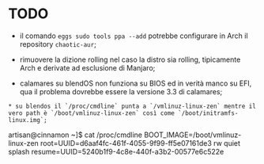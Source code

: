 # TODO

* il comando `eggs sudo tools ppa --add` potrebbe configurare in Arch il repository `chaotic-aur`;

* rimuovere la dizione rolling nel caso la distro sia rolling, tipicamente Arch e derivate ad esclusione di Manjaro;

* calamares su blendOS non funziona su BIOS ed in verità manco su EFI, qua il problema dovrebbe essere la versione 3.3 di calamares;
```
* su blendos il `/proc/cmdline` punta a `/vmlinuz-linux-zen` mentre il vero path è `/boot/vmlinuz-linux-zen` così come `/boot/initramfs-linux.img`;

``` 
artisan@cinnamon ~]$ cat /proc/cmdline 
BOOT_IMAGE=/boot/vmlinuz-linux-zen root=UUID=d6aaf4fc-461f-4055-9f99-ff5e07161de3 rw quiet splash resume=UUID=5240b1f9-4c8e-440f-a3b2-00577e6c522e
``` 
